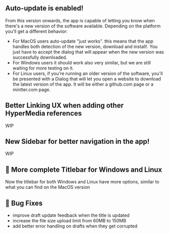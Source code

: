 ## Auto-update is enabled!

From this version onwards, the app is capable of letting you know when there's a new version of the software available. Depending on the platform you'll get a different behavior:
- For MacOS users auto-update "just works". this means that the app handles both detection of the new version, download and install!. You just have to accept the dialog that will appear when the new version was successfully downloaded.
- For Windows users it should work also very similar, but we are still waiting for more testing on it.
- For Linux users, if you're running an older version of the software, you'll be presented with a Dialog that will let you open a website to download the latest version of the app. It will be either a github.com page or a mintter.com page.

## Better Linking UX when adding other HyperMedia references

WIP

## New Sidebar for better navigation in the app!

WIP

## 🎉 More complete Titlebar for Windows and Linux

Now the titlebar for both Windows and Linux have more options, similar to what you can find on the MacOS version

## 🐛 Bug Fixes

- improve draft update feedback when the title is updated
- increase the file size upload limit from 60MB to 150MB
- add better error handling on drafts when they get corrupted